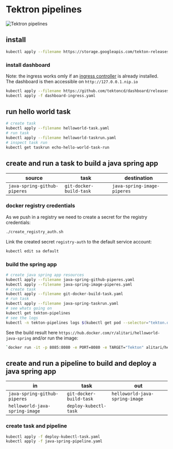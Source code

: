 # Tektron pipelines 

![Tektron pipelines](https://tekton.dev/img/logos/tekton-horizontal-color.png)

## install

```bash
kubectl apply --filename https://storage.googleapis.com/tekton-releases/latest/release.yaml
```

### install dashboard

Note: the ingress works omly if an [ingress controller](https://github.com/helm/charts/tree/master/stable/nginx-ingress) is already installed. The dashboard is then accessible on `http://127.0.0.1.nip.io`

```bash
kubectl apply --filename https://github.com/tektoncd/dashboard/releases/download/v0.1.1/release.yaml
kubectl apply -f dashboard-ingress.yaml
```

## run hello world task

```bash
# create task
kubectl apply --filename helloworld-task.yaml
# run task
kubectl apply --filename helloworld-taskrun.yaml
# inspect task run
kubectl get taskrun echo-hello-world-task-run
```

## create and run a task to build a java spring app

| source | task | destination |
| ------------| -------- | ----------- |
|`java-spring-github-piperes`| `git-docker-build-task` | `java-spring-image-piperes` |

### docker registry credentials

As we push in a registry we need to create a secret for the registry credentials:

```bash
./create_registry_auth.sh
```

Link the created secret `registry-auth` to the default service account:

```bash
kubectl edit sa default
```

### build the spring app

```bash
# create java spring app resources
kubectl apply --filename java-spring-github-piperes.yaml
kubectl apply --filename java-spring-image-piperes.yaml
# create task
kubectl apply --filename git-docker-build-task.yaml
# run task
kubectl apply --filename java-spring-taskrun.yaml
# see whats going on
kubectl get tekton-pipelines
# see the logs
kubectl -n tekton-pipelines logs $(kubectl get pod --selector="tekton.dev/taskRun=java-spring-taskrun" -o=name) -c step-build-and-push | less
```

See the build result here `https://hub.docker.com/r/alitari/helloworld-java-spring` and/or run the image:

```bash
`docker run -it -p 8085:8080 -e PORT=8080 -e TARGET="Tekton" alitari/helloworld-java-spring`
```

## create and run a pipeline to build and deploy a java spring app

| in          | task     | out |
| ------------| -------- | -------- |
|`java-spring-github-piperes` | `git-docker-build-task`| `helloworld-java-spring-image` |
|`helloworld-java-spring-image` | `deploy-kubectl-task`| |

### create task and pipeline

```bash
kubectl apply -f deploy-kubectl-task.yaml
kubectl apply -f java-spring-pipeline.yaml
```

